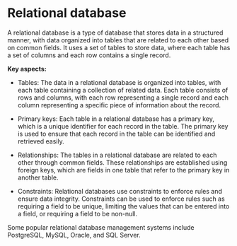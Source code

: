 # Relational database

A relational database is a type of database that stores data in a structured manner, with data organized into tables that are related to each other based on common fields. It uses a set of tables to store data, where each table has a set of columns and each row contains a single record.

**Key aspects:**

* Tables: The data in a relational database is organized into tables, with each table containing a collection of related data. Each table consists of rows and columns, with each row representing a single record and each column representing a specific piece of information about the record.

* Primary keys: Each table in a relational database has a primary key, which is a unique identifier for each record in the table. The primary key is used to ensure that each record in the table can be identified and retrieved easily.

* Relationships: The tables in a relational database are related to each other through common fields. These relationships are established using foreign keys, which are fields in one table that refer to the primary key in another table.

* Constraints: Relational databases use constraints to enforce rules and ensure data integrity. Constraints can be used to enforce rules such as requiring a field to be unique, limiting the values that can be entered into a field, or requiring a field to be non-null.

Some popular relational database management systems include PostgreSQL, MySQL, Oracle, and SQL Server.